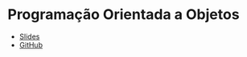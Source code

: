 # Programação Orientada a Objetos

 - [Slides](https://docs.google.com/presentation/d/1k5syUGWVoY8yJ2cDLHwhrR0kDBUUG5Ay/edit?usp=sharing&ouid=105300330738120646134&rtpof=true&sd=true)
 - [GitHub](https://github.com/tlcdio)